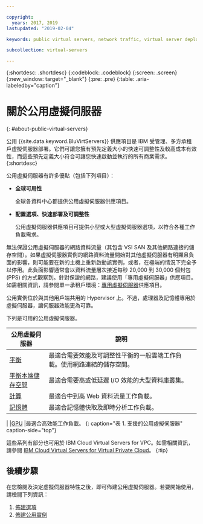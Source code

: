 ```yaml
---

copyright:
  years: 2017, 2019
lastupdated: "2019-02-04"

keywords: public virtual servers, network traffic, virtual server deployment

subcollection: virtual-servers

---
```


{:shortdesc: .shortdesc}
{:codeblock: .codeblock}
{:screen: .screen}
{:new_window: target="_blank"}
{:pre: .pre}
{:table: .aria-labeledby="caption"}

# 關於公用虛擬伺服器
{: #about-public-virtual-servers}

公用 {{site.data.keyword.BluVirtServers}} 供應項目是 IBM 受管理、多方承租戶虛擬伺服器部署。它們可讓您擁有預先定義大小的快速可調整性及較高成本有效性，而這些預先定義大小符合可讓您快速啟動並執行的所有商業需求。  
{:shortdesc}

公用虛擬伺服器有許多優點（包括下列項目）：

* **全球可用性**

    全球各資料中心都提供公用虛擬伺服器供應項目。

* **配置選項、快速部署及可調整性**

    公用虛擬伺服器供應項目可提供小型或大型虛擬伺服器選項，以符合各種工作負載需求。

無法保證公用虛擬伺服器的網路資料流量（其包含 VSI SAN 及其他網路連接的儲存空間）。如果虛擬伺服器實例的網路資料流量開始對其他虛擬伺服器有明顯且負面的影響，則可能要在新的主機上重新啟動該實例，或者，在極端的情況下完全予以停用。此負面影響通常會以資料流量層次接近每秒 20,000 到 30,000 個封包 (PPS) 的方式觀察到。針對保證的網路，建議使用「專用虛擬伺服器」供應項目。如需相關資訊，請參閱單一承租戶環境：[專用虛擬伺服器](/docs/vsi?topic=virtual-servers-dedicated-virtual-servers)供應項目。

公用實例位於與其他用戶端共用的 Hypervisor 上。不過，處理器及記憶體專用於虛擬伺服器，讓伺服器效能更為可靠。

下列是可用的公用虛擬伺服器。

|公用虛擬伺服器  |說明                                                                                              |
| ----------------------- | -------------------------------------------------------------------------------------------------------- |
|[平衡](/docs/vsi?topic=virtual-servers-balanced#balanced) |最適合需要效能及可調整性平衡的一般雲端工作負載。使用網路連結的儲存空間。|
|[平衡本端儲存空間](/docs/vsi?topic=virtual-servers-balanced-local-storage#balanced-local-storage) |最適合需要高或低延遲 I/O 效能的大型資料庫叢集。|
|[計算](/docs/vsi?topic=virtual-servers-compute#compute) |最適合中到高 Web 資料流量工作負載。|
|[記憶體](/docs/vsi?topic=virtual-servers-memory#memory)  |最適合記憶體快取及即時分析工作負載。
|
|[GPU](/docs/vsi?topic=virtual-servers-gpu#gpu)  |最適合高效能工作負載。
{: caption="表 1. 支援的公用虛擬伺服器" caption-side="top"}

這些系列有部分也可用於 IBM Cloud Virtual Servers for VPC。如需相關資訊，請參閱 [IBM Cloud Virtual Servers for Virtual Private Cloud](/docs/vsi-is?topic=virtual-servers-is-gettingstartedvsigen#gettingstartedvsigen)。
{:tip}

## 後續步驟

在您檢閱及決定虛擬伺服器特性之後，即可佈建公用虛擬伺服器。若要開始使用，請檢閱下列資訊：
1. [佈建選項](/docs/vsi?topic=virtual-servers-provisioning-selections)
2. [佈建公用實例](/docs/vsi?topic=virtual-servers-ordering-vs-public)
